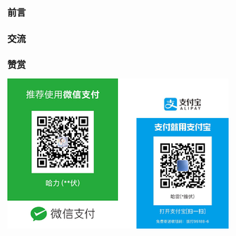 ## 前言

## 交流

## 赞赏
<p align="center"><img src="/static/images/contribution/code.png" alt="" style="max-width:100%;" width="600"></p>



